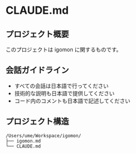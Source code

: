 # CLAUDE.md

## プロジェクト概要
このプロジェクトは igomon に関するものです。

## 会話ガイドライン
- すべての会話は日本語で行ってください
- 技術的な説明も日本語で提供してください
- コード内のコメントも日本語で記述してください

## プロジェクト構造
```
/Users/ume/Workspace/igomon/
├── igomon.md
└── CLAUDE.md
```
